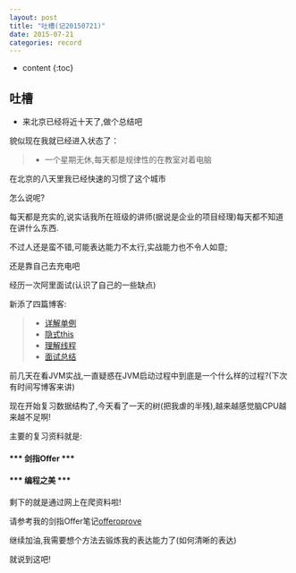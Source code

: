 ```yaml
---
layout: post
title: "吐槽(记20150721)"
date: 2015-07-21
categories: record
---
```


* content
{:toc}

## 吐槽

* 来北京已经将近十天了,做个总结吧

貌似现在我就已经进入状态了：

> * 一个星期无休,每天都是规律性的在教室对着电脑

在北京的八天里我已经快速的习惯了这个城市

怎么说呢?

每天都是充实的,说实话我所在班级的讲师(据说是企业的项目经理)每天都不知道在讲什么东西.

不过人还是蛮不错,可能表达能力不太行,实战能力也不令人如意;

还是靠自己去充电吧

经历一次阿里面试(认识了自己的一些缺点)

新添了四篇博客:

> * [详解单例](http://xiaohuishu.net/2015/07/20/%E8%AF%A6%E8%A7%A3%E5%8D%95%E4%BE%8B/)
> * [隐式this](http://xiaohuishu.net/2015/07/19/Java%E4%B8%AD%E7%9A%84%E9%9A%90%E5%BC%8F%22this%22%E4%BC%A0%E9%80%92%E9%97%AE%E9%A2%98/)
> * [理解线程](http://xiaohuishu.net/2015/07/16/%E6%80%8E%E6%A0%B7%E7%90%86%E8%A7%A3%E7%BA%BF%E7%A8%8B/)
> * [面试总结](http://xiaohuishu.net/2015/07/12/%E8%AE%B0%E9%98%BF%E9%87%8C%E7%94%B5%E9%9D%A2%E6%80%BB%E7%BB%93/)

前几天在看JVM实战,一直疑惑在JVM启动过程中到底是一个什么样的过程?(下次有时间写博客来讲)

现在开始复习数据结构了,今天看了一天的树(把我虐的半残),越来越感觉脑CPU越来越不足啊!

主要的复习资料就是:

<h4>*** 剑指Offer ***</h4>

<h4>*** 编程之美 ***</h4>

剩下的就是通过网上在爬资料啦!

请参考我的剑指Offer笔记[offeroprove](https://github.com/xiaohuishu/offertoprove/tree/master/src/cn/march/algo)

继续加油,我需要想个方法去锻炼我的表达能力了(如何清晰的表达)

就说到这吧!
